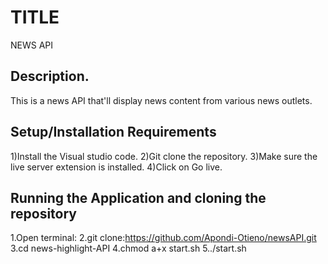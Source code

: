 # TITLE 

 NEWS API
 
## Description.
This is a news API that'll display news content from various news outlets. 

## Setup/Installation Requirements

1)Install the Visual studio code.
2)Git clone the repository.
3)Make sure the live server extension is installed.
4)Click on Go live.

## Running the Application and cloning the repository

1.Open terminal:
2.git clone:https://github.com/Apondi-Otieno/newsAPI.git
3.cd news-highlight-API
4.chmod a+x start.sh
5../start.sh
